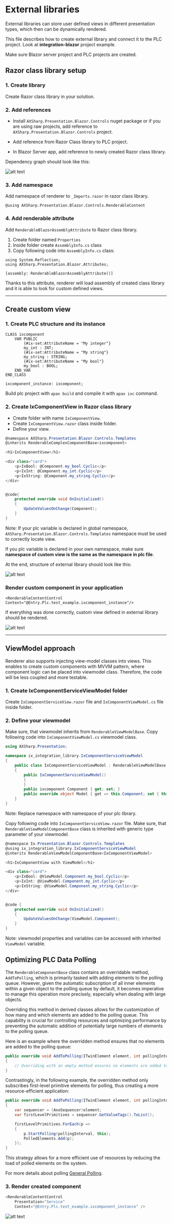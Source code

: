 # External libraries

External libraries can store user defined views in different presentation types, which then can be dynamically rendered. 

This file describes how to create external library and connect it to the PLC project. Look at **integration-blazor** project example.

Make sure Blazor server project and PLC projects are created.

## Razor class library setup

### 1. Create library

Create Razor class library in your solution.


### 2. Add references 


- Install `AXSharp.Presentation.Blazor.Controls` nuget package or if you are using raw projects, add reference to `AXSharp.Presentation.Blazor.Controls` project.

- Add reference from Razor Class library to PLC project.

- In Blazor Server app, add reference to newly created Razor class library.

Dependency graph should look like this:

![alt text](~/images/blazor/dependency-graph.png "Dependency graph")


### 3. Add namespace

Add namespace of renderer to `_Imports.razor` in razor class library.
```
@using AXSharp.Presentation.Blazor.Controls.RenderableContent
```
### 4. Add renderable attribute

Add `RenderableBlazorAssemblyAttribute` to Razor class library.

1. Create folder named `Properties`
2. Inside folder create `AssemblyInfo.cs` class
3. Copy following code into `AssemblyInfo.cs` class:

```
using System.Reflection;
using AXSharp.Presentation.Blazor.Attributes;

[assembly: RenderableBlazorAssemblyAttribute()]

```

Thanks to this attribute, renderer will load assembly of created class library and it is able to look for custom defined views.

---
## Create custom view

### 1. Create PLC structure and its instance

```
CLASS ixcomponent
    VAR PUBLIC
        {#ix-set:AttributeName = "My integer"}
        my_int : INT;
        {#ix-set:AttributeName = "My string"}
        my_string : STRING;
        {#ix-set:AttributeName = "My bool"}	
        my_bool : BOOL;
    END_VAR
END_CLASS
```

```
ixcomponent_instance: ixcomponent;
```

Build plc project with `apax build` and compile it with `apax ixc` command.

### 2. Create IxComponentView in Razor class library

- Create folder with name `IxComponentView`.
- Create `IxComponentView.razor` class inside folder.
- Define your view.

```C#
@namespace AXSharp.Presentation.Blazor.Controls.Templates
@inherits RenderableComplexComponentBase<ixcomponent>

<h1>IxComponentView</h1>

<div class="card">
    <p>IxBool: @Component.my_bool.Cyclic</p>
    <p>IxInt: @Component.my_int.Cyclic</p>
    <p>IxString: @Component.my_string.Cyclic</p>
</div>


@code{
    protected override void OnInitialized()
    {
        UpdateValuesOnChange(Component);
    }
}

```

Note: If your plc variable is declared in global namespace, `AXSharp.Presentation.Blazor.Controls.Templates` namespace must be used to correctly locate view. 

If you plc variable is declared in your own namespace, make sure **namespace of custom view is the same as the namespace in plc file**.

At the end, structure of external library should look like this:

![alt text](~/images/blazor/project-structure.png "Structure")

### Render custom component in your application

```
<RenderableContentControl Context="@Entry.Plc.test_example.ixcomponent_instance"/>
```

If everything was done correctly, custom view defined in external library should be rendered.

![alt text](~/images/blazor/rendered-ui.png "Rendered UI")

---



## ViewModel approach

Renderer also supports injecting view-model classes into views. This enables to create custom components with MVVM pattern, where component logic can be placed into viewmodel class. Therefore, the code will be less coupled and more testable.


### 1. Create IxComponentServiceViewModel folder
Create `IxComponentServiceView.razor` file and `IxComponentViewModel.cs` file inside folder.


### 2. Define your viewmodel
Make sure, that viewmodel inherits from `RenderableViewModelBase`.
Copy following code into `IxComponentViewModel.cs` viewmodel class.
```C#
using AXSharp.Presentation;

namespace ix_integration_library.IxComponentServiceViewModel
{
    public class IxComponentServiceViewModel : RenderableViewModelBase
    {
        public IxComponentServiceViewModel()
        {
        }
        public ixcomponent Component { get; set; }
        public override object Model { get => this.Component; set { this.Component = value as ixcomponent; } }
    }
}
```
Note: Replace namespace with namespace of your plc library.

Copy following code into `IxComponentServiceView.razor` file. Make sure, that `RenderableViewModelComponentBase` class is inherited with generic type parameter of your viewmodel.

```C#
@namespace Ix.Presentation.Blazor.Controls.Templates
@using ix_integration_library.IxComponentServiceViewModel
@inherits RenderableViewModelComponentBase<IxComponentViewModel>

<h1>IxComponentView with ViewModel</h1>

<div class="card">
    <p>IxBool: @ViewModel.Component.my_bool.Cyclic</p>
    <p>IxInt: @ViewModel.Component.my_int.Cyclic</p>
    <p>IxString: @ViewModel.Component.my_string.Cyclic</p>
</div>


@code {
    protected override void OnInitialized()
    {
        UpdateValuesOnChange(ViewModel.Component);
    }
}
```
Note: viewmodel properties and variables can be accessed with inherited `ViewModel` variable.

## Optimizing PLC Data Polling

The `RenderableComponentBase` class contains an overridable method, `AddToPolling`, which is primarily tasked with adding elements to the polling queue. However, given the automatic subscription of all inner elements within a given object to the polling queue by default, it becomes imperative to manage this operation more precisely, especially when dealing with large objects.

Overriding this method in derived classes allows for the customization of how many and which elements are added to the polling queue. This capability is crucial for controlling resources and optimizing performance by preventing the automatic addition of potentially large numbers of elements to the polling queue.

Here is an example where the overridden method ensures that no elements are added to the polling queue:

```C#
public override void AddToPolling(ITwinElement element, int pollingInterval = 250)
{
    // Overriding with an empty method ensures no elements are added to the polling queue.
}
```

Contrastingly, in the following example, the overridden method only subscribes first-level primitive elements for polling, thus creating a more resource-efficient application:

```C#
public override void AddToPolling(ITwinElement element, int pollingInterval = 250)
{
    var sequencer = (AxoSequencer)element;
    var firstLevelPrimitives = sequencer.GetValueTags().ToList();

    firstLevelPrimitives.ForEach(p =>
    {
        p.StartPolling(pollingInterval, this);
        PolledElements.Add(p);
    });
}
```
This strategy allows for a more efficient use of resources by reducing the load of polled elements on the system.

For more details about polling [General Polling](../connectors/README.md#polling).

### 3. Render created component

```C#
<RenderableContentControl 
    Presentation="Service" 
    Context="@Entry.Plc.test_example.ixcomponent_instance" />
```

![alt text](~/images/blazor/viewmodel-service.png "UI with viewmodel")

